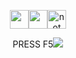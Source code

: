 <p align="middle"><img src="https://media.tenor.com/ZqMlZNvC2BYAAAAi/pixel-art-mrp.gif" width="30" align="top"><img src="https://media.tenor.com/OGA3fhkWm7UAAAAi/mrp-mai.gif" width="30" align="top"><img src="https://media.tenor.com/Ufp27TvUDo4AAAAi/mrp-pixel-art.gif" height="30" width="30" alt="not" align="top"></p><p align="middle">PRESS F5<img src="https://metrics.lecoq.io/chhroot?template=terminal&base.activity=0&base.repositories=0&base.metadata=0&introduction=1&languages=1&isocalendar=1&base=header%2C%20activity%2C%20community%2C%20repositories%2C%20metadata&base.indepth=false&base.hireable=false&base.skip=false&isocalendar=false&isocalendar.duration=half-year&languages=false&languages.limit=8&languages.threshold=0%25&languages.other=false&languages.colors=github&languages.sections=most-used&languages.indepth=false&languages.analysis.timeout=15&languages.analysis.timeout.repositories=7.5&languages.categories=markup%2C%20programming&languages.recent.categories=markup%2C%20programming&languages.recent.load=300&languages.recent.days=14&introduction=false&introduction.title=true&config.timezone=Asia%2FCalcutta"></p>

